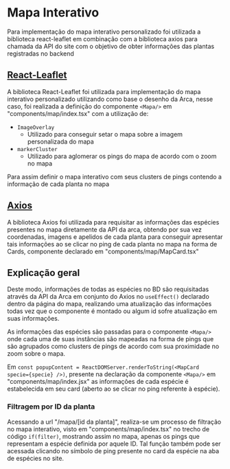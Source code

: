 # Mapa Interativo

Para implementação do mapa interativo personalizado foi utilizada a biblioteca react-leaflet em combinação com a biblioteca axios para chamada da API do site com o objetivo de obter informações das plantas registradas no backend

## [React-Leaflet](https://react-leaflet.js.org/docs/start-introduction/)

 A biblioteca React-Leaflet foi utilizada para implementação do mapa interativo personalizado utilizando como base o desenho da Arca, nesse caso, foi realizada a definição do componente `<Mapa/>` em "components/map/index.tsx" com a utilização de:

 * `ImageOverlay`
    * Utilizado para conseguir setar o mapa sobre a imagem personalizada do mapa
 * `markerCluster`
    * Utilizado para aglomerar os pings do mapa de acordo com o zoom no mapa

 Para assim definir o mapa interativo com seus clusters de pings contendo a informação de cada planta no mapa

## [Axios](https://axios-http.com/docs/intro)

A biblioteca Axios foi utilizada para requisitar as informações das espécies presentes no mapa diretamente da API da arca, obtendo por sua vez coordenadas, imagens e apelidos de cada planta para conseguir apresentar tais informações ao se clicar no ping de cada planta no mapa na forma de Cards, componente declarado em "components/map/MapCard.tsx"

## Explicação geral
Deste modo, informações de todas as espécies no BD são requisitadas através da API da Arca em conjunto do Axios no `useEffect()` declarado dentro da página do mapa, realizando uma atualização das informações todas vez que o componente é montado ou algum id sofre atualização em suas informações.

As informações das espécies são passadas para o componente `<Mapa/>` onde cada uma de suas instâncias são mapeadas na forma de pings que são agrupados como clusters de pings de acordo com sua proximidade no zoom sobre o mapa.

Em `const popupContent = ReactDOMServer.renderToString(<MapCard specie={specie} />)`, presente na declaração da componente `<Mapa/>` em "components/map/index.jsx" as informações de cada espécie é estabelecida em seu card (aberto ao se clicar no ping referente à espécie).

### Filtragem por ID da planta
Acessando a url "/mapa/[id da planta]", realiza-se um processo de filtração no mapa interativo, visto em "components/map/index.tsx" no trecho de código `if(filter)`, mostrando assim no mapa, apenas os pings que representam a espécie definida por aquele ID. Tal função também pode ser acessada clicando no símbolo de ping presente no card da espécie na aba de espécies no site.

